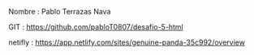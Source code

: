 Nombre  : Pablo Terrazas Nava

GIT : https://github.com/pabloT0807/desafio-5-html

netifly :  https://app.netlify.com/sites/genuine-panda-35c992/overview


